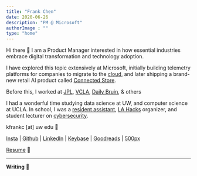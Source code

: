 ```yaml
---
title: "Frank Chen"
date: 2020-06-26
description: "PM @ Microsoft"
authorImage : ""
type: "home"
---
```



Hi there 👋 I am a Product Manager interested in how essential industries embrace digital transformation and technology adoption.

I have explored this topic extensively at Microsoft, initially building telemetry platforms for companies to migrate to the [cloud](https://www.microsoft.com/en-us/itshowcase/end-to-end-telemetry-for-sap-on-azure), and later shipping a brand-new retail AI product called [Connected Store](https://dynamics.microsoft.com/en-us/ai/connected-store/).

Before this, I worked at [JPL](https://www.jpl.nasa.gov/), [VCLA](https://vcla.stat.ucla.edu/), [Daily Bruin](https://www.dailybruin.com), & others

I had a wonderful time studying data science at UW, and computer science at UCLA. In school, I was a [resident assistant](https://reslife.ucla.edu/employment/ra), [LA Hacks](https://lahacks.com/) organizer, and student lecturer on [cybersecurity](https://kfrankc.com/cs88s/).

kfrankc [at] uw edu 📧

[Insta](https://instagram.com/bykfrankc) | [Github](https://github.com/kfrankc) | [LinkedIn](https://www.linkedin.com/in/kfrankc) | [Keybase](https://keybase.io/kfrankc) | [Goodreads](https://goodreads.com/kfrankc) | [500px](https://500px.com/p/kfrankc)

[Resume](/files/kfrankc_RESUME.pdf) 📃

---

**Writing** 📝
